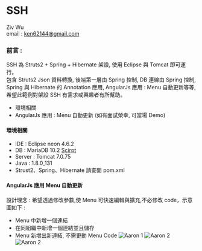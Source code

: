 # SSH

Ziv Wu
 <br/> email : ken62144@gmail.com
 
### 前言 : ### 
  SSH 為 Struts2 + Spring + Hibernate 架設, 使用 Eclipse 與 Tomcat 即可運行。
  <br/>包含 Struts2 Json 資料轉換, 後端第一層由 Spring 控制, DB 連線由 Spring 控制, 
  <br/>Spring 與 Hibernate 的 Annotation 應用, AngularJs 應用 : Menu 自動更新等等,
  <br/>希望此範例對架設 SSH 有需求或興趣者有所幫助。
  + 環境相關
  + AngularJs 應用  : Menu 自動更新 (如有面試榮幸, 可當場 Demo)
#### 環境相關  ####
+ IDE : Eclipse neon 4.6.2
+ DB : MariaDB 10.2 [Scirpt](https://github.com/Zivpp/SSH/blob/master/ssh/src/main/resources/txt/script/scirpt.txt)
+ Server : Tomcat 7.0.75
+ Java : 1.8.0_131
+ Strust2、Spring、Hibernate 請查閱 pom.xml
#### AngularJs 應用  Menu 自動更新 ####
設計理念 : 希望透過修改參數,使 Menu 可快速編輯與擴充,不必修改 code，示意圖如下 :
+ Menu 中新增一個連結
+ 在同組織中新增一個連結並且儲存
+ Menu 新增出新連結, 不需更動 Menu Code
![Aaron 1](https://github.com/Zivpp/SSH/blob/master/ssh/src/main/resources/txt/markdown/01.jpg)
![Aaron 2](https://github.com/Zivpp/SSH/blob/master/ssh/src/main/resources/txt/markdown/02.jpg)
![Aaron 2](https://github.com/Zivpp/SSH/blob/master/ssh/src/main/resources/txt/markdown/03.jpg)

